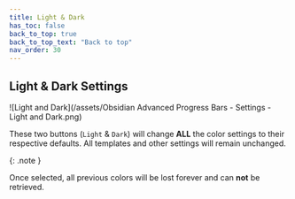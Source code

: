 ```yaml
---
title: Light & Dark
has_toc: false
back_to_top: true
back_to_top_text: "Back to top"
nav_order: 30
---
```


## Light & Dark Settings
![Light and Dark](/assets/Obsidian Advanced Progress Bars - Settings - Light and Dark.png)

These two buttons (`Light` & `Dark`) will change **ALL** the color settings to their respective defaults.
All templates and other settings will remain unchanged.

{: .note }

Once selected, all previous colors will be lost forever and can **not** be retrieved.





